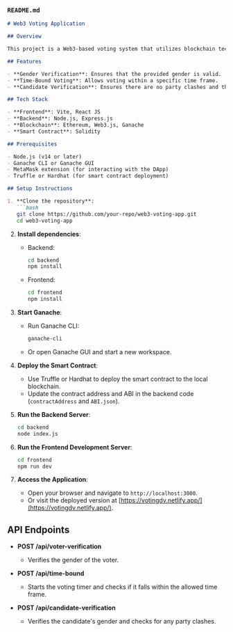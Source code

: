 ### `README.md`

```markdown
# Web3 Voting Application

## Overview

This project is a Web3-based voting system that utilizes blockchain technology to ensure secure and transparent voting. The application is built with a Vite React JS frontend and an Express.js backend, communicating with an Ethereum smart contract deployed on a local blockchain (Ganache).

## Features

- **Gender Verification**: Ensures that the provided gender is valid.
- **Time-Bound Voting**: Allows voting within a specific time frame.
- **Candidate Verification**: Ensures there are no party clashes and that the candidate's gender is valid before registration.

## Tech Stack

- **Frontend**: Vite, React JS
- **Backend**: Node.js, Express.js
- **Blockchain**: Ethereum, Web3.js, Ganache
- **Smart Contract**: Solidity

## Prerequisites

- Node.js (v14 or later)
- Ganache CLI or Ganache GUI
- MetaMask extension (for interacting with the DApp)
- Truffle or Hardhat (for smart contract deployment)

## Setup Instructions

1. **Clone the repository**:
   ```bash
   git clone https://github.com/your-repo/web3-voting-app.git
   cd web3-voting-app
   ```

2. **Install dependencies**:
   - Backend:
     ```bash
     cd backend
     npm install
     ```
   - Frontend:
     ```bash
     cd frontend
     npm install
     ```

3. **Start Ganache**:
   - Run Ganache CLI:
     ```bash
     ganache-cli
     ```
   - Or open Ganache GUI and start a new workspace.

4. **Deploy the Smart Contract**:
   - Use Truffle or Hardhat to deploy the smart contract to the local blockchain.
   - Update the contract address and ABI in the backend code (`contractAddress` and `ABI.json`).

5. **Run the Backend Server**:
   ```bash
   cd backend
   node index.js
   ```

6. **Run the Frontend Development Server**:
   ```bash
   cd frontend
   npm run dev
   ```

7. **Access the Application**:
   - Open your browser and navigate to `http://localhost:3000`.
   - Or visit the deployed version at [https://votingdv.netlify.app/](https://votingdv.netlify.app/).

## API Endpoints

- **POST /api/voter-verification**
  - Verifies the gender of the voter.

- **POST /api/time-bound**
  - Starts the voting timer and checks if it falls within the allowed time frame.

- **POST /api/candidate-verification**
  - Verifies the candidate's gender and checks for any party clashes.
